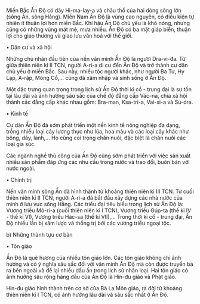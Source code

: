 Miền Bắc Ấn Độ có dãy Hi-ma-lay-a và châu thổ của hai dòng sông lớn (sông Ấn, sông Hằng). Miền Nam Ấn Độ là vùng cao nguyên, có điều kiện tự nhiên ít thuận lợi hơn miền Bắc. Khí hậu Ấn Độ chủ yếu là khô nóng, nhưng cũng có những vùng mát mẻ, mưa nhiều. Ấn Độ có ba mặt giáp biển, thuận lợi cho giao thương và giao lưu văn hoá với thế giới.

• Dân cư và xã hội

Những chủ nhân đầu tiên của nền văn minh Ấn Độ là người Dra-vi-đa. Từ giữa thiên niên kỉ II TCN, người A-ri-a di cư đến Ấn Độ và trở thành cư dân chủ yếu ở miền Bắc. Sau này, nhiều tộc người khác, như người Ba Tư, Hy Lạp, A-rập, Mông Cổ,... cũng đã xâm nhập và sinh sống ở Ấn Độ.

Một đặc trưng quan trọng trong lịch sử Ấn Độ thời kì cổ - trung đại là sự tồn tại lâu dài và ảnh hưởng sâu sắc của chế độ đẳng cấp Vác-na, chia xã hội thành các đẳng cấp khác nhau gồm: Bra-man, Ksa-tri-a, Vai-si-a và Su-dra.

• Kinh tế

Cư dân Ấn Độ đã sớm phát triển một nền kinh tế nông nghiệp đa dạng, trồng nhiều loại cây lương thực như lúa, hoa màu và các loại cây khác như bông, dây, lanh,... Họ cũng coi trọng chăn nuôi, đặc biệt là chăn nuôi các loại gia súc.

Các ngành nghề thủ công của Ấn Độ cũng sớm phát triển với việc sản xuất nhiều sản phẩm đáp ứng các nhu cầu trong nước và trao đổi, buôn bán với nước ngoài.

• Chính trị

Nền văn minh sông Ấn đã hình thành từ khoảng thiên niên kỉ III TCN. Từ cuối thiên niên kỉ II TCN, người A-ri-a đã bắt đầu xây dựng các nhà nước của mình ở lưu vực sông Hằng. Các triều đại tiêu biểu trong lịch sử Ấn Độ là: Vương triều Mô-ri-a (cuối thiên niên kỉ I TCN), Vương triều Gúp-ta (thế kỉ IV - thế kỉ VI), Vương triều Hác-sa (thế kỉ VII),... Trong thời kì cổ - trung đại, Ấn Độ nhiều lần bị xâm lược và thống trị bởi các vương triều ngoại tộc.

b) Những thành tựu cơ bản

• Tôn giáo

Ấn Độ là quê hương của nhiều tôn giáo lớn. Các tôn giáo không chỉ ảnh hưởng và có ý nghĩa sâu sắc đối với văn minh Ấn Độ mà còn được truyền bá ra bên ngoài và để lại nhiều dấu ấn trong lịch sử nhân loại. Hai tôn giáo có ảnh hưởng sâu rộng hàng đầu của Ấn Độ là Hin-đu giáo và Phật giáo.

Hin-đu giáo hình thành trên cơ sở của Bà La Môn giáo, ra đời từ khoảng thiên niên kỉ I TCN, có ảnh hưởng lâu dài và sâu sắc nhất ở Ấn Độ.